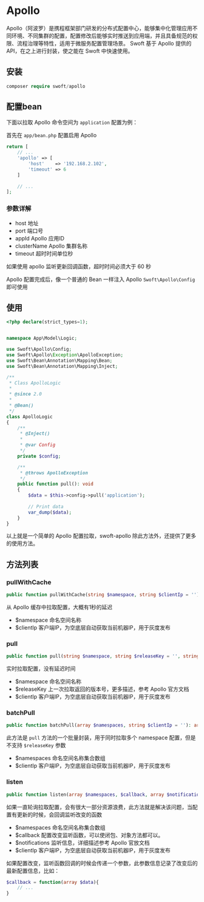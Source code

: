 # Apollo

Apollo（阿波罗）是携程框架部门研发的分布式配置中心，能够集中化管理应用不同环境、不同集群的配置，配置修改后能够实时推送到应用端，并且具备规范的权限、流程治理等特性，适用于微服务配置管理场景。
Swoft 基于 Apollo 提供的 API，在之上进行封装，使之能在 Swoft 中快速使用。

## 安装

```php
composer require swoft/apollo
```

## 配置bean

下面以拉取 Apollo 命令空间为 `application` 配置为例：

首先在 `app/bean.php` 配置启用 Apollo

```php
return [
    // ...
    'apollo' => [
        'host'    => '192.168.2.102',
        'timeout' => 6
    ]
    
    // ...
];
```

### 参数详解

- host 地址
- port 端口号
- appId Apollo 应用ID
- clusterName Apollo 集群名称
- timeout 超时时间单位秒

<p class="tip"> 如果使用 apollo 监听更新回调函数，超时时间必须大于 60 秒 </p>

Apollo 配置完成后，像一个普通的 Bean 一样注入 Apollo `Swoft\Apollo\Config` 即可使用

## 使用

```php
<?php declare(strict_types=1);


namespace App\Model\Logic;

use Swoft\Apollo\Config;
use Swoft\Apollo\Exception\ApolloException;
use Swoft\Bean\Annotation\Mapping\Bean;
use Swoft\Bean\Annotation\Mapping\Inject;

/**
 * Class ApolloLogic
 *
 * @since 2.0
 *
 * @Bean()
 */
class ApolloLogic
{
    /**
     * @Inject()
     *
     * @var Config
     */
    private $config;

    /**
     * @throws ApolloException
     */
    public function pull(): void
    {
        $data = $this->config->pull('application');
        
        // Print data
        var_dump($data);
    }
}
```

以上就是一个简单的 Apollo 配置拉取，swoft-apollo 除此方法外，还提供了更多的使用方法。

## 方法列表

### pullWithCache

```php
public function pullWithCache(string $namespace, string $clientIp = ''): array
```

从 Apollo 缓存中拉取配置，大概有1秒的延迟


- $namespace 命名空间名称
- $clientIp 客户端IP，为空底层自动获取当前机器IP，用于灰度发布

### pull

```php
public function pull(string $namespace, string $releaseKey = '', string $clientIp = ''): array
```

实时拉取配置，没有延迟时间

- $namespace 命名空间名称
- $releaseKey 上一次拉取返回的版本号，更多描述，参考 Apollo 官方文档
- $clientIp 客户端IP，为空底层自动获取当前机器IP，用于灰度发布

### batchPull

```php
public function batchPull(array $namespaces, string $clientIp = ''): array
```
此方法是 `pull` 方法的一个批量封装，用于同时拉取多个 namespace 配置，但是不支持 `$releaseKey` 参数

- $namespaces 命名空间名称集合数组
- $clientIp 客户端IP，为空底层自动获取当前机器IP，用于灰度发布

### listen

```php
public function listen(array $namespaces, $callback, array $notifications = [], string $clientIp = ''): void
```

如果一直轮询拉取配置，会有很大一部分资源浪费，此方法就是解决该问题，当配置有更新的时候，会回调监听改变的函数

- $namespaces 命名空间名称集合数组
- $callback 配置改变监听函数，可以使闭包、对象方法都可以。
- $notifications 监听信息，详细描述参考 Apollo 官放文档
- $clientIp 客户端IP，为空底层自动获取当前机器IP，用于灰度发布


如果配置改变，监听函数回调的时候会传递一个参数，此参数信息记录了改变后的最新配置信息，比如：

```php
$callback = function(array $data){
    // ...
}
```
